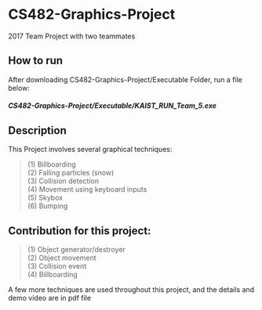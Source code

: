 # CS482-Graphics-Project
2017 Team Project with two teammates

## How to run
After downloading CS482-Graphics-Project/Executable Folder, run a file below:
##### CS482-Graphics-Project/Executable/KAIST_RUN_Team_5.exe

## Description
This Project involves several graphical techniques:  
> (1) Billboarding  
> (2) Falling particles (snow)  
> (3) Collision detection  
> (4) Movement using keyboard inputs  
> (5) Skybox  
> (6) Bumping  

## Contribution for this project:  
> (1) Object generator/destroyer  
> (2) Object movement  
> (3) Collision event  
> (4) Billboarding  
 
  
A few more techniques are used throughout this project, and the details and demo video are in pdf file
